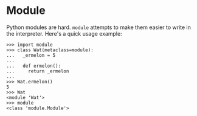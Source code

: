 # Module

Python modules are hard.  `module` attempts to make them easier to write in the interpreter.
Here's a quick usage example:


```
>>> import module
>>> class Wat(metaclass=module):
...   _ermelon = 5
...
...   def ermelon():
...     return _ermelon
...
>>> Wat.ermelon()
5
>>> Wat
<module 'Wat'>
>>> module
<class 'module.Module'>
```
